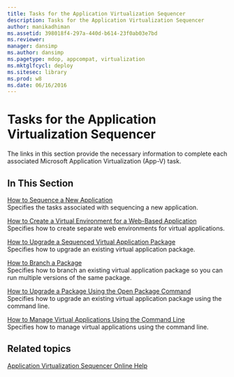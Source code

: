 ```yaml
---
title: Tasks for the Application Virtualization Sequencer
description: Tasks for the Application Virtualization Sequencer
author: manikadhiman
ms.assetid: 398018f4-297a-440d-b614-23f0ab03e7bd
ms.reviewer: 
manager: dansimp
ms.author: dansimp
ms.pagetype: mdop, appcompat, virtualization
ms.mktglfcycl: deploy
ms.sitesec: library
ms.prod: w8
ms.date: 06/16/2016
---
```



# Tasks for the Application Virtualization Sequencer


The links in this section provide the necessary information to complete each associated Microsoft Application Virtualization (App-V) task.

## In This Section


<a href="" id="how-to-sequence-a-new-application"></a>[How to Sequence a New Application](how-to-sequence-a-new-application.md)  
Specifies the tasks associated with sequencing a new application.

<a href="" id="how-to-create-a-virtual-environment-for-a-web-based-application"></a>[How to Create a Virtual Environment for a Web-Based Application](how-to-create-a-virtual-environment-for-a-web-based-application.md)  
Specifies how to create separate web environments for virtual applications.

<a href="" id="how-to-upgrade-a-sequenced-virtual-application-package"></a>[How to Upgrade a Sequenced Virtual Application Package](how-to-upgrade-a-sequenced-virtual-application-package.md)  
Specifies how to upgrade an existing virtual application package.

<a href="" id="how-to-branch-a-package"></a>[How to Branch a Package](how-to-branch-a-package.md)  
Specifies how to branch an existing virtual application package so you can run multiple versions of the same package.

<a href="" id="how-to-upgrade-a-package-using-the-open-package-command"></a>[How to Upgrade a Package Using the Open Package Command](how-to-upgrade-a-package-using-the-open-package-command.md)  
Specifies how to upgrade an existing virtual application package using the command line.

<a href="" id="how-to-manage-virtual-applications-using-the-command-line"></a>[How to Manage Virtual Applications Using the Command Line](how-to-manage-virtual-applications-using-the-command-line.md)  
Specifies how to manage virtual applications using the command line.

## Related topics


[Application Virtualization Sequencer Online Help](application-virtualization-sequencer-online-help.md)

 

 





